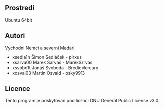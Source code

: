 Prostredi
---------

Ubuntu 64bit

Autori
------

Vychodni Nemci a severni Madari
- xsedla1h Šimon Sedláček - pirxus
- xsarva00 Marek Sarvaš - MarekSarvas
- xsvobo1t Jonáš Svoboda - BredieMercury
- xosval03 Martin Osvald - osky9913

Licence
-------

Tento program je poskytovan pod licenci GNU General Public License v3.0.
